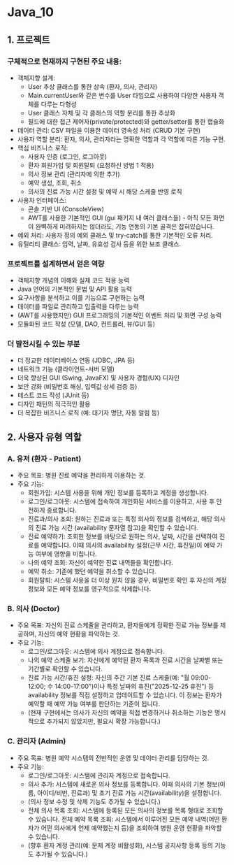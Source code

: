 # Java_10

## 1. 프로젝트
### 구체적으로 현재까지 구현된 주요 내용:
- 객체지향 설계:
  - User 추상 클래스를 통한 상속 (환자, 의사, 관리자)
  - Main.currentUser와 같은 변수를 User 타입으로 사용하여 다양한 사용자 객체를 다루는 다형성
  - User 클래스 자체 및 각 클래스의 역할 분리를 통한 추상화
  - 필드에 대한 접근 제어자(private/protected)와 getter/setter를 통한 캡슐화
- 데이터 관리: CSV 파일을 이용한 데이터 영속성 처리 (CRUD 기본 구현)
- 사용자 역할 분리: 환자, 의사, 관리자라는 명확한 역할과 각 역할에 따른 기능 구현.
- 핵심 비즈니스 로직:
  - 사용자 인증 (로그인, 로그아웃)
  - 환자 회원가입 및 회원탈퇴 (요청하신 방법 1 적용)
  - 의사 정보 관리 (관리자에 의한 추가)
  - 예약 생성, 조회, 취소
  - 의사의 진료 가능 시간 설정 및 예약 시 해당 스케줄 반영 로직
- 사용자 인터페이스:
  - 콘솔 기반 UI (ConsoleView)
  - AWT를 사용한 기본적인 GUI (gui 패키지 내 여러 클래스들) - 아직 모든 화면이 완벽하게 미려하지는 않더라도, 기능 연동의 기본 골격은 잡혀있습니다.
- 예외 처리: 사용자 정의 예외 클래스 및 try-catch를 통한 기본적인 오류 처리.
- 유틸리티 클래스: 입력, 날짜, 유효성 검사 등을 위한 보조 클래스.
### 프로젝트를 설계하면서 얻은 역량
- 객체지향 개념의 이해와 실제 코드 적용 능력
- Java 언어의 기본적인 문법 및 API 활용 능력
- 요구사항을 분석하고 이를 기능으로 구현하는 능력
- 데이터를 파일로 관리하고 입출력을 다루는 능력
- (AWT를 사용했지만) GUI 프로그래밍의 기본적인 이벤트 처리 및 화면 구성 능력
- 모듈화된 코드 작성 (모델, DAO, 컨트롤러, 뷰/GUI 등)

### 더 발전시킬 수 있는 부분
- 더 정교한 데이터베이스 연동 (JDBC, JPA 등)
- 네트워크 기능 (클라이언트-서버 모델)
- 더욱 향상된 GUI (Swing, JavaFX) 및 사용자 경험(UX) 디자인
- 보안 강화 (비밀번호 해싱, 입력값 상세 검증 등)
- 테스트 코드 작성 (JUnit 등)
- 디자인 패턴의 적극적인 활용
- 더 복잡한 비즈니스 로직 (예: 대기자 명단, 자동 알림 등)

## 2. 사용자 유형 역할
### A. 유저 (환자 - Patient)
- 주요 목표: 병원 진료 예약을 편리하게 이용하는 것.
- 주요 기능:
  - 회원가입: 시스템 사용을 위해 개인 정보를 등록하고 계정을 생성합니다.
  - 로그인/로그아웃: 시스템에 접속하여 개인화된 서비스를 이용하고, 사용 후 안전하게 종료합니다.
  - 진료과/의사 조회: 원하는 진료과 또는 특정 의사의 정보를 검색하고, 해당 의사의 진료 가능 시간 (availability 문자열 참고)을 확인할 수 있습니다.
  - 진료 예약하기: 조회한 정보를 바탕으로 원하는 의사, 날짜, 시간을 선택하여 진료를 예약합니다. 이때 의사의 availability 설정(근무 시간, 휴진일)이 예약 가능 여부에 영향을 미칩니다.
  - 나의 예약 조회: 자신이 예약한 진료 내역들을 확인합니다.
  - 예약 취소: 기존에 했던 예약을 취소할 수 있습니다.
  - 회원탈퇴: 시스템 사용을 더 이상 원치 않을 경우, 비밀번호 확인 후 자신의 계정 정보와 모든 예약 정보를 영구적으로 삭제합니다.
### B. 의사 (Doctor)
- 주요 목표: 자신의 진료 스케줄을 관리하고, 환자들에게 정확한 진료 가능 정보를 제공하며, 자신의 예약 현황을 파악하는 것.
- 주요 기능:
  - 로그인/로그아웃: 시스템에 의사 계정으로 접속합니다.
  - 나의 예약 스케줄 보기: 자신에게 예약된 환자 목록과 진료 시간을 날짜별 또는 기간별로 확인할 수 있습니다.
  - 진료 가능 시간/휴진 설정: 자신의 주간 기본 진료 스케줄(예: "월 09:00-12:00; 수 14:00-17:00")이나 특정 날짜의 휴진("2025-12-25 휴진") 등 availability 정보를 직접 설정하고 업데이트할 수 있습니다. 이 정보는 환자가 예약할 때 예약 가능 여부를 판단하는 기준이 됩니다.
  - (현재 구현에서는 의사가 자신의 예약을 직접 변경하거나 취소하는 기능은 명시적으로 추가되지 않았지만, 필요시 확장 가능합니다.)
### C. 관리자 (Admin)
- 주요 목표: 병원 예약 시스템의 전반적인 운영 및 데이터 관리를 담당하는 것.
- 주요 기능:
  - 로그인/로그아웃: 시스템에 관리자 계정으로 접속합니다.
  - 의사 추가: 시스템에 새로운 의사 정보를 등록합니다. 이때 의사의 기본 정보(이름, 아이디/비번, 진료과) 및 초기 진료 가능 시간(availability)을 설정합니다.
  - (의사 정보 수정 및 삭제 기능도 추가될 수 있습니다.)
  - 전체 의사 목록 조회: 시스템에 등록된 모든 의사의 정보를 목록 형태로 조회할 수 있습니다.
전체 예약 목록 조회: 시스템에서 이루어진 모든 예약 내역(어떤 환자가 어떤 의사에게 언제 예약했는지 등)을 조회하여 병원 운영 현황을 파악할 수 있습니다.
  - (향후 환자 계정 관리(예: 문제 계정 비활성화), 시스템 공지사항 등록 등의 기능도 추가될 수 있습니다.)
